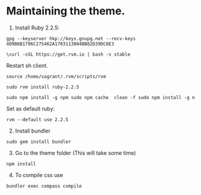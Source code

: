 # Maintaining the theme.

1. Install Ruby 2.2.5:

`gpg --keyserver hkp://keys.gnupg.net --recv-keys 409B6B1796C275462A1703113804BB82D39DC0E3`

`\curl -sSL https://get.rvm.io | bash -s stable`

Restart sh client.

`source /home/vagrant/.rvm/scripts/rvm`

`sudo rvm install ruby-2.2.5`

`
sudo npm install -g npm
 sudo npm cache  clean -f
 sudo npm install -g n
 `

Set as default ruby:

`rvm --default use 2.2.5`

2. Install bundler

`sudo gem install bundler`

3. Go to the theme folder (This will take some time)

`npm install`

4. To compile css use

`bundler exec compass compile`
